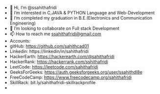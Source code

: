 - 👋 Hi, I’m @ssahithafridi
- 👀 I’m interested in C,JAVA & PYTHON Language and Web-Development
- 🌱 I’m completed my graduation in B.E.(Electronics and Communication Engineering)
- 💞️ I’m looking to collaborate on Full stack Development
- 📫 How to reach me ssahithafridi@gmail.com
- Accounts:
- gitHub: https://github.com/sahithcad01
- Linkedin: https://linkedin/in/sahithafridi
- HackerEarth: https://hackerearth.com/@sahithafridi
- HackerRank: https://hackerrank.com/sshithafridi
- LeetCode: https://leetcode.com/sahithafridi
- GeeksForGeeks: https://auth.geeksforgeeks.org/user/ssahithdl8e
- FreeCodeCamp: https://www.freecodecamp.org/sahithafridi
- SkillRack: bit.ly/sahithafridi-skillrackprofile
- 
<!---
ssahithafridi/sahithcad01 is a ✨ special ✨ repository because its `README.md` (this file) appears on your GitHub profile.
You can click the Preview link to take a look at your changes.
--->
